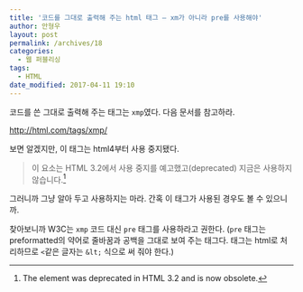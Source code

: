 ```yaml
---
title: '코드를 그대로 출력해 주는 html 태그 – xm가 아니라 pre를 사용해야'
author: 안형우
layout: post
permalink: /archives/18
categories:
  - 웹 퍼블리싱
tags:
  - HTML
date_modified: 2017-04-11 19:10
---
```

코드를 쓴 그대로 출력해 주는 태그는 `xmp`였다. 다음 문서를 참고하라.

<http://html.com/tags/xmp/>

보면 알겠지만, 이 태그는 html4부터 사용 중지됐다.

> 이 요소는 HTML 3.2에서 사용 중지를 예고했고(deprecated) 지금은 사용하지 않습니다.[^fn1]

[^fn1]: The element was deprecated in HTML 3.2 and is now obsolete.

그러니까 그냥 알아 두고 사용하지는 마라. 간혹 이 태그가 사용된 경우도 볼 수 있으니까.

찾아보니까 W3C는 `xmp` 코드 대신 `pre` 태그를 사용하라고 권한다. (`pre` 태그는 preformatted의 약어로 줄바꿈과 공백을 그대로 보여 주는 태그다. 태그는 html로 처리하므로 `<`같은 글자는 `&lt;` 식으로 써 줘야 한다.)

